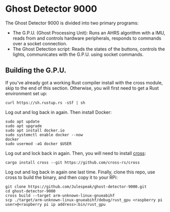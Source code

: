 # Ghost Detector 9000
The Ghost Detector 9000 is divided into two primary programs:
- The G.P.U. (Ghost Processing Unit): Runs an AHRS algorithm with a IMU, reads from and controls hardware peripherals, responds to commands over a socket connection.
- The Ghost Detection script: Reads the states of the buttons, controls the lights, communicates with the G.P.U. using socket commands.

## Building the G.P.U. ##
If you've already got a working Rust compiler install with the cross module, skip to the end of this section.  Otherwise, you will first need to get a Rust environment set up:
```
curl https://sh.rustup.rs -sSf | sh
```
Log out and log back in again.  Then install Docker:
```
sudo apt update
sudo apt upgrade
sudo apt install docker.io
sudo systemctl enable docker --now
docker
sudo usermod -aG docker $USER
```
Log out and lock back in again.  Then, you will need to install [cross](https://github.com/cross-rs/cross):
```
cargo install cross --git https://github.com/cross-rs/cross
```
Log out and log back in again one last time.  Finally, clone this repo, use cross to build the binary, and then copy it to your RPi:
```
git clone https://github.com/Julespeak/ghost-detector-9000.git
cd ghost-detector-9000
cross build --target arm-unknown-linux-gnueabihf
scp ./target/arm-unknown-linux-gnueabihf/debug/rust_gpu <raspberry pi user>@<raspberry pi ip address>:bin/rust_gpu
```
